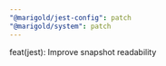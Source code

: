 ```yaml
---
"@marigold/jest-config": patch
"@marigold/system": patch
---
```


feat(jest): Improve snapshot readability
